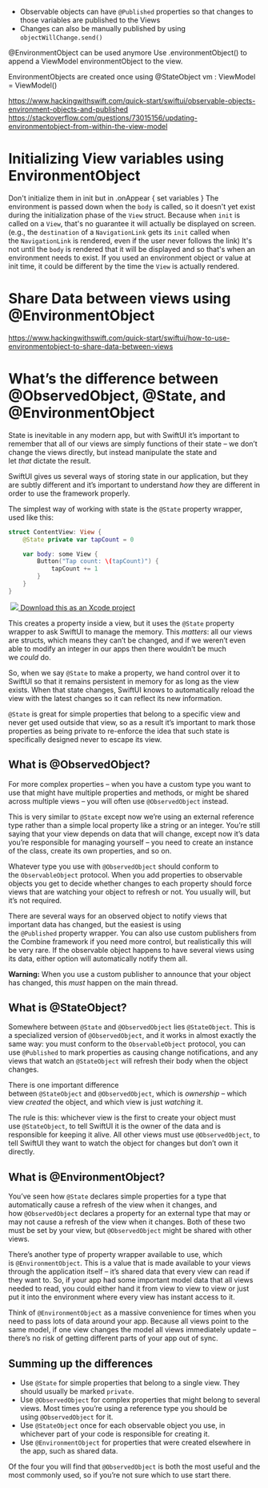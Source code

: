 
- Observable objects can have `@Published` properties so that changes to those variables are published to the Views
- Changes can also be manually published by using `objectWillChange.send()`

@EnvironmentObject can be used anymore
Use .environmentObject() to append a ViewModel environmentObject to the view. 

EnvironmentObjects are created once using @StateObject vm : ViewModel = ViewModel()


https://www.hackingwithswift.com/quick-start/swiftui/observable-objects-environment-objects-and-published
https://stackoverflow.com/questions/73015156/updating-environmentobject-from-within-the-view-model


# Initializing View variables using EnvironmentObject
Don't initialize them in init but in .onAppear { set variables }
The environment is passed down when the `body` is called, so it doesn't yet exist during the initialization phase of the `View` struct.
Because when `init` is called on a `View`, that's no guarantee it will actually be displayed on screen. (e.g., the `destination` of a `NavigationLink` gets its `init` called when the `NavigationLink` is rendered, even if the user never follows the link) It's not until the `body` is rendered that it will be displayed and so that's when an environment needs to exist. If you used an environment object or value at init time, it could be different by the time the `View` is actually rendered.

# Share Data between views using @EnvironmentObject

https://www.hackingwithswift.com/quick-start/swiftui/how-to-use-environmentobject-to-share-data-between-views


# What’s the difference between @ObservedObject, @State, and @EnvironmentObject

State is inevitable in any modern app, but with SwiftUI it’s important to remember that all of our views are simply functions of their state – we don’t change the views directly, but instead manipulate the state and let _that_ dictate the result.

SwiftUI gives us several ways of storing state in our application, but they are subtly different and it’s important to understand _how_ they are different in order to use the framework properly.

The simplest way of working with state is the `@State` property wrapper, used like this:

```swift
struct ContentView: View {
    @State private var tapCount = 0

    var body: some View {
        Button("Tap count: \(tapCount)") {
            tapCount += 1
        }
    }
}
```

 [![](https://www.hackingwithswift.com/img/xcode-icon.png) Download this as an Xcode project](https://www.hackingwithswift.com/files/projects/swiftui/whats-the-difference-between-atobservedobject-atstate-and-atenvironmentobject-1.zip)

This creates a property inside a view, but it uses the `@State` property wrapper to ask SwiftUI to manage the memory. This _matters_: all our views are structs, which means they can’t be changed, and if we weren’t even able to modify an integer in our apps then there wouldn’t be much we _could_ do.

So, when we say `@State` to make a property, we hand control over it to SwiftUI so that it remains persistent in memory for as long as the view exists. When that state changes, SwiftUI knows to automatically reload the view with the latest changes so it can reflect its new information.

`@State` is great for simple properties that belong to a specific view and never get used outside that view, so as a result it’s important to mark those properties as being private to re-enforce the idea that such state is specifically designed never to escape its view.

## What is @ObservedObject?

For more complex properties – when you have a custom type you want to use that might have multiple properties and methods, or might be shared across multiple views – you will often use `@ObservedObject` instead. 

This is very similar to `@State` except now we’re using an external reference type rather than a simple local property like a string or an integer. You’re still saying that your view depends on data that will change, except now it’s data you’re responsible for managing yourself – you need to create an instance of the class, create its own properties, and so on.

Whatever type you use with `@ObservedObject` should conform to the `ObservableObject` protocol. When you add properties to observable objects you get to decide whether changes to each property should force views that are watching your object to refresh or not. You usually will, but it’s not required.

There are several ways for an observed object to notify views that important data has changed, but the easiest is using the `@Published` property wrapper. You can also use custom publishers from the Combine framework if you need more control, but realistically this will be very rare. If the observable object happens to have several views using its data, either option will automatically notify them all.

**Warning:** When you use a custom publisher to announce that your object has changed, this _must_ happen on the main thread.

## What is @StateObject?

Somewhere between `@State` and `@ObservedObject` lies `@StateObject`. This is a specialized version of `@ObservedObject`, and it works in almost exactly the same way: you must conform to the `ObservableObject` protocol, you can use `@Published` to mark properties as causing change notifications, and any views that watch an `@StateObject` will refresh their body when the object changes.

There is one important difference between `@StateObject` and `@ObservedObject`, which is _ownership_ – which view _created_ the object, and which view is just _watching_ it.

The rule is this: whichever view is the first to create your object must use `@StateObject`, to tell SwiftUI it is the owner of the data and is responsible for keeping it alive. All other views must use `@ObservedObject`, to tell SwiftUI they want to watch the object for changes but don’t own it directly.

## What is @EnvironmentObject?

You’ve seen how `@State` declares simple properties for a type that automatically cause a refresh of the view when it changes, and how `@ObservedObject` declares a property for an external type that may or may not cause a refresh of the view when it changes. Both of these two must be set by your view, but `@ObservedObject` might be shared with other views.

There’s another type of property wrapper available to use, which is `@EnvironmentObject`. This is a value that is made available to your views through the application itself – it’s shared data that every view can read if they want to. So, if your app had some important model data that all views needed to read, you could either hand it from view to view to view or just put it into the environment where every view has instant access to it.

Think of `@EnvironmentObject` as a massive convenience for times when you need to pass lots of data around your app. Because all views point to the same model, if one view changes the model all views immediately update – there’s no risk of getting different parts of your app out of sync.

## Summing up the differences

-   Use `@State` for simple properties that belong to a single view. They should usually be marked `private`.
-   Use `@ObservedObject` for complex properties that might belong to several views. Most times you’re using a reference type you should be using `@ObservedObject` for it.
-   Use `@StateObject` once for each observable object you use, in whichever part of your code is responsible for creating it.
-   Use `@EnvironmentObject` for properties that were created elsewhere in the app, such as shared data.

Of the four you will find that `@ObservedObject` is both the most useful and the most commonly used, so if you’re not sure which to use start there.